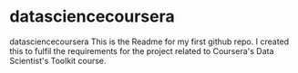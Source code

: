# datasciencecoursera
datasciencecoursera
This is the Readme for my first github repo.  I created this to fulfil the requirements for the project related to Coursera's  Data Scientist's Toolkit course.

